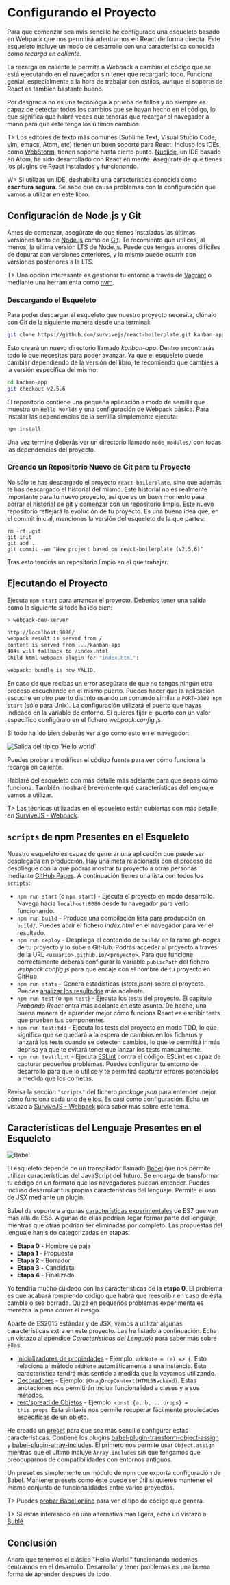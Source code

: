 # Configurando el Proyecto

Para que comenzar sea más sencillo he configurado una esqueleto basado en Webpack que nos permitirá adentrarnos en React de forma directa. Este esqueleto incluye un modo de desarrollo con una característica conocida como *recarga en caliente*.

La recarga en caliente le permite a Webpack a cambiar el código que se está ejecutando en el navegador sin tener que recargarlo todo. Funciona genial, especialmente a la hora de trabajar con estilos, aunque el soporte de React es también bastante bueno.

Por desgracia no es una tecnología a prueba de fallos y no siempre es capaz de detectar todos los cambios que se hayan hecho en el código, lo que significa que habrá veces que tendrás que recargar el navegador a mano para que éste tenga los últimos cambios.

T> Los editores de texto más comunes (Sublime Text, Visual Studio Code, vim, emacs, Atom, etc) tienen un buen soporte para React. Incluso los IDEs, como [WebStorm](https://www.jetbrains.com/webstorm/), tienen soporte hasta cierto punto. [Nuclide](http://nuclide.io/), un IDE basado en Atom, ha sido desarrollado con React en mente. Asegúrate de que tienes los plugins de React instalados y funcionando.

W> Si utilizas un IDE, deshabilita una característica conocida como **escritura segura**. Se sabe que causa problemas con la configuración que vamos a utilizar en este libro.

## Configuración de Node.js y Git

Antes de comenzar, asegúrate de que tienes instaladas las últimas versiones tanto de  [Node.js](https://nodejs.org) como de [Git](https://git-scm.com/). Te recomiento que utilices, al menos, la última versión LTS de Node.js. Puede que tengas errores difíciles de depurar con versiones anteriores, y lo mismo puede ocurrir con versiones posteriores a la LTS.

T> Una opción interesante es gestionar tu entorno a través de [Vagrant](https://www.vagrantup.com/) o mediante una herramienta como [nvm](https://www.npmjs.com/package/nvm).

### Descargando el Esqueleto

Para poder descargar el esqueleto que nuestro proyecto necesita, clónalo con Git de la siguiente manera desde una terminal:

```bash
git clone https://github.com/survivejs/react-boilerplate.git kanban-app
```

Esto creará un nuevo directorio llamado *kanban-app*. Dentro encontrarás todo lo que necesitas para poder avanzar. Ya que el esqueleto puede cambiar dependiendo de la versión del libro, te recomiendo que cambies a la versión específica del mismo:

```bash
cd kanban-app
git checkout v2.5.6
```

El repositorio contiene una pequeña aplicación a modo de semilla que muestra un `Hello World!` y una configuración de Webpack básica. Para instalar las dependencias de la semilla simplemente ejecuta:

```bash
npm install
```

Una vez termine deberás ver un directorio llamado `node_modules/` con todas las dependencias del proyecto.

### Creando un Repositorio Nuevo de Git para tu Proyecto

No sólo te has descargado el proyecto `react-boilerplate`, sino que además te has descargado el historial del mismo. Este historial no es realmente importante para tu nuevo proyecto, así que es un buen momento para borrar el historial de git y comenzar con un repositorio limpio. Este nuevo repositorio reflejará la evolución de tu proyecto. Es una buena idea que, en el commit inicial, menciones la versión del esqueleto de la que partes:

```
rm -rf .git
git init
git add .
git commit -am "New project based on react-boilerplate (v2.5.6)"
```

Tras esto tendrás un repositorio limpio en el que trabajar.

## Ejecutando el Proyecto

Ejecuta `npm start` para arrancar el proyecto. Deberías tener una salida como la siguiente si todo ha ido bien:

```bash
> webpack-dev-server

http://localhost:8080/
webpack result is served from /
content is served from .../kanban-app
404s will fallback to /index.html
Child html-webpack-plugin for "index.html":

webpack: bundle is now VALID.
```

En caso de que recibas un error asegúrate de que no tengas ningún otro proceso escuchando en el mismo puerto. Puedes hacer que la aplicación escuche en otro puerto distinto usando un comando similar a `PORT=3000 npm start` (sólo para Unix). La configuración utilizará el puerto que hayas indicado en la variable de entorno. Si quieres fijar el puerto con un valor específico configúralo en el fichero *webpack.config.js*.

Si todo ha ido bien deberás ver algo como esto en el navegador:

![Salida del típico 'Hello world'](images/hello_01.png)

Puedes probar a modificar el código fuente para ver cómo funciona la recarga en caliente.

Hablaré del esqueleto con más detalle más adelante para que sepas cómo funciona. También mostraré brevemente qué características del lenguaje vamos a utilizar.

T> Las técnicas utilizadas en el esqueleto están cubiertas con más detalle en [SurviveJS - Webpack](http://survivejs.com/webpack/introduction/).

## `scripts` de npm Presentes en el Esqueleto

Nuestro esqueleto es capaz de generar una aplicación que puede ser desplegada en producción. Hay una meta relacionada con el proceso de despliegue con la que podrás mostrar tu proyecto a otras personas mediante [GitHub Pages](https://pages.github.com/). A continuación tienes una lista con todos los `scripts`:

* `npm run start` (o `npm start`) - Ejecuta el proyecto en modo desarrollo. Navega hacia `localhost:8080` desde tu navegador para verlo funcionando.
* `npm run build` - Produce una compilación lista para producción en `build/`. Puedes abrir el fichero *index.html* en el navegador para ver el resultado.
* `npm run deploy` - Despliega el contenido de `build/` en la rama *gh-pages* de tu proyecto y lo sube a GitHub. Podrás acceder al proyecto a través de la URL `<usuario>.github.io/<proyecto>`. Para que funcione correctamente deberás configurar la variable `publicPath` del fichero *webpack.config.js* para que encaje con el nombre de tu proyecto en GitHub.
* `npm run stats` - Genera estadísticas (*stats.json*) sobre el proyecto. Puedes [analizar los resultados](http://survivejs.com/webpack/building-with-webpack/analyzing-build-statistics/) más adelante.
* `npm run test` (o `npm test`) - Ejecuta los tests del proyecto. El capítulo *Probando React* entra más adelante en este asunto. De hecho, una buena manera de aprender mejor cómo funciona React es escribir tests que prueben tus componentes.
* `npm run test:tdd` - Ejecuta los tests del proyecto en modo TDD, lo que significa que se quedará a la espera de cambios en los ficheros y lanzará los tests cuando se detecten cambios, lo que te permititá ir más deprisa ya que te evitará tener que lanzar los tests manualmente.
* `npm run test:lint` - Ejecuta [ESLint](http://eslint.org/) contra el código. ESLint es capaz de capturar pequeños problemas. Puedes configurar tu entorno de desarrollo para que lo utilice y te permitirá capturar errores potenciales a medida que los cometas.

Revisa la sección `"scripts"` del fichero *package.json* para entender mejor cómo funciona cada uno de ellos. Es casi como configuración. Echa un vistazo a [SurviveJS - Webpack](http://survivejs.com/webpack/introduction/) para saber más sobre este tema.

## Características del Lenguaje Presentes en el Esqueleto

![Babel](images/babel.png)

El esqueleto depende de un transpilador llamado [Babel](https://babeljs.io/) que nos permite utilizar características del JavaScript del futuro. Se encarga de transformar tu código en un formato que los navegadores puedan entender. Puedes incluso desarrollar tus propias características del lenguaje. Permite el uso de JSX mediante un plugin.

Babel da soporte a algunas [características experimentales](https://babeljs.io/docs/plugins/#stage-x-experimental-presets-) de ES7 que van más allá de ES6. Algunas de ellas podrían llegar formar parte del lenguaje, mientras que otras podrían ser eliminadas por completo. Las propuestas del lenguaje han sido categorizadas en etapas:

* **Etapa 0** - Hombre de paja
* **Etapa 1** - Propuesta
* **Etapa 2** - Borrador
* **Etapa 3** - Candidata
* **Etapa 4** - Finalizada

Yo tendría mucho cuidado con las características de la **etapa 0**. El problema es que acabará rompiendo código que habrá que reescribir en caso de ésta cambie o sea borrada. Quizá en pequeños problemas experimentales merezca la pena correr el riesgo.

Aparte de ES2015 estándar y de JSX, vamos a utilizar algunas características extra en este proyecto. Las he listado a continuación. Echa un vistazo al apéndice *Características del Lenguaje* para saber más sobre ellas.

* [Inicializadores de propiedades](https://github.com/jeffmo/es-class-static-properties-and-fields) - Ejemplo: `addNote = (e) => {`. Esto relaciona al método `addNote` automáticamente a una instancia. Esta característica tendrá más sentido a medida que la vayamos utilizando.
* [Decoradores](https://github.com/wycats/javascript-decorators) - Ejemplo: `@DragDropContext(HTML5Backend)`. Estas anotaciones nos permitirán incluir funcionalidad a clases y a sus métodos.
* [rest/spread de Objetos](https://github.com/sebmarkbage/ecmascript-rest-spread) - Ejemplo: `const {a, b, ...props} = this.props`. Esta sintáxis nos permite recuperar fácilmente propiedades específicas de un objeto.

He creado un [preset](https://github.com/survivejs/babel-preset-survivejs-kanban) para que sea más sencillo configurar estas características. Contiene los plugins [babel-plugin-transform-object-assign](https://www.npmjs.com/package/babel-plugin-transform-object-assign) y [babel-plugin-array-includes](https://www.npmjs.com/package/babel-plugin-array-includes). El primero nos permite usar `Object.assign` mientras que el último incluye `Array.includes` sin que tengamos que preocuparnos de compatibilidades con entornos antiguos.

Un preset es simplemente un módulo de npm que exporta configuración de Babel. Mantener presets como éste puede ser útil si quieres mantener el mismo conjunto de funcionalidades entre varios proyectos.

T> Puedes [probar Babel online](https://babeljs.io/repl/) para ver el tipo de código que genera.

T> Si estás interesado en una alternativa más ligera, echa un vistazo a [Bublé](https://gitlab.com/Rich-Harris/buble).

## Conclusión

Ahora que tenemos el clásico "Hello World!" funcionando podemos centrarnos en el desarrollo. Desarrollar y tener problemas es una buena forma de aprender después de todo.
